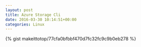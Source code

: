 ```yaml
---
layout: post                                                                                                              
title: Azure Storage Cli                                                                                                                       
date: 2016-03-30 10:14:51+00:00                                                                                                                        
categories: Linux                                                                                                                
---                                                                                                                              
```


{% gist makeittotop/77cfa0bfbbf470d7fc32fc9c9b0eb278 %}                                                                                                           


